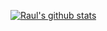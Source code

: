 [![Raul's github stats](https://github-readme-stats.vercel.app/api?username=raulcardona4)](https://github.com/anuraghazra/github-readme-stats)

<!--
**raulcardona4/raulcardona4** is a ✨ _special_ ✨ repository because its `README.md` (this file) appears on your GitHub profile.

Here are some ideas to get you started:

- 🔭 I’m currently working on ...
- 🌱 I’m currently learning ...
- 👯 I’m looking to collaborate on ...
- 🤔 I’m looking for help with ...
- 💬 Ask me about ...
- 📫 How to reach me: ...
- 😄 Pronouns: ...
- ⚡ Fun fact: ...
-->
